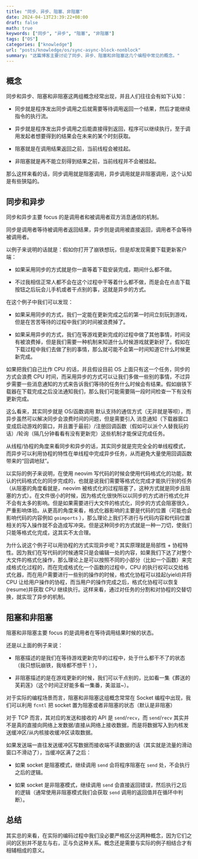 ```yaml
---
title: "同步、异步、阻塞、非阻塞"
date: 2024-04-13T23:39:22+08:00
draft: false
math: true
keywords: ["同步", "异步", "阻塞", "非阻塞"]
tags: ["OS"]
categories: ["knowledge"]
url: "posts/knowledge/os/sync-async-block-nonblock"
summary: "这篇博客主要讨论了同步、异步、阻塞和非阻塞这几个编程中常见的概念。"
---
```


## 概念

同步和异步、阻塞和非阻塞这两组概念经常出现，并且人们往往会有如下认知：

- 同步就是程序发出同步调用之后就需要等待调用返回一个结果，然后才能继续指令的执行流。

- 异步就是程序发出异步调用之后能直接得到返回，程序可以继续执行，至于调用发起者想要得到的结果会在未来的某个时刻获取。

- 阻塞就是在调用结果返回之前，当前线程会被挂起。

- 非阻塞就是再不能立刻得到结果之前，当前线程并不会被挂起。

那么这样来看的话，同步调用就是阻塞调用，异步调用就是非阻塞调用，这个认知是有些狭隘的。

## 同步和异步

同步和异步主要 focus 的是调用者和被调用者双方消息通信的机制。

同步是调用者等待被调用者返回结果，异步则是调用被直接返回，调用者不会等待被调用者。

以例子来说明的话就是：假如你打开了崩铁想玩，但是却发现需要下载更新客户端：

- 如果采用同步的方式就是你一直等着下载安装完成，期间什么都不做。

- 不过我相信正常人都不会在这个过程中干等着什么都不做，而是会在点击下载按钮之后玩会儿手机或者干点别的事，这就是异步的方式。

在这个例子中我们可以发现：

- 如果采用同步的方式，我们一定能在更新完成之后的第一时间立刻玩到游戏，但是在苦苦等待的过程中我们的时间被浪费掉了。

- 如果采用异步的方式，我们在等游戏更新完成的过程中做了其他事情，时间没有被浪费掉，但是我们需要一种机制来知道什么时候游戏就更新好了。假如在下载过程中我们去做了别的事情，那么就可能不会第一时间知道它什么时候更新完成。

如果把我们自己比作 CPU 的话，并且假设目前 OS 上面只有这一个任务，同步的方式会浪费 CPU 时间，而采用异步的方式可以让我们多做一些别的事情，不过异步需要一些消息通知的方式来告诉我们等待的任务什么时候会有结果。假如崩铁下载器在下载完成之后没法通知我们，那么我们可能需要隔一段时间检查一下有没有更新完成。

这么看来，其实同步就是 OS/函数调用 默认支持的通信方式（无非就是等呗），而异步虽然可以解决同步会浪费时间的问题，但是需要引入 消息通知（下载器窗口变成启动游戏的窗口，并且置于最前）/注册回调函数（假如可以派个人替我玩的话）/轮询（隔几分钟看看有没有更新完）这些机制才能保证完成任务。

从线程/协程的角度来看同步和异步的话，其实同步就是完完全全的单线程模式，而异步可以利用协程的特性在单线程中完成异步任务，从而避免大量使用回调函数带来的“回调地狱”。

以实际的例子来说明，在使用 neovim 写代码的时候会使用代码格式化的功能，默认的代码格式化的同步完成的，也就是说我们需要等格式化完成才能执行别的任务（从阻塞的角度看就是，neovim 被格式化的过程阻塞了，这种方式就是同步且阻塞的方式）。在文件很小的时候，因为格式化很快所以以同步的方式进行格式化并不会有太多的影响。但是如果需要进行大文件的格式化，同步的方式会阻塞很久，严重影响体验。从更高的角度来看，格式化器影响的主要是代码的位置（可能也会影响代码的内容例如 `goimports` ），那么理论上我们不进行与代码内容和代码位置相关的写入操作就不会造成写冲突。但是这种同步的方式就是一种一刀切，使我们只能等格式化完成，这其实不太合理。

为什么说这个例子可以用协程的方式实现异步呢？其实原理就是局部性 + 协程特性。因为我们在写代码的时候通常只是会编辑一处的内容，如果我们下达了对整个大文件的格式化操作，那么理论上是可以按照不同的小部分（比如一个函数）来完成格式化过程的，而在完成格式化一个函数的过程中，CPU 的执行权可以交给格式化器，而在用户需要进行一些别的操作的时候，格式化协程可以挂起(yield)并将 CPU 让给用户操作的协程，而当用户的操作完成之后，格式化协程可以恢复(resume)并获取 CPU 继续执行。这样来看，通过对任务的分割和对协程的交替切换，就实现了异步的机制。

## 阻塞和非阻塞

阻塞和非阻塞主要 focus 的是调用者在等待调用结果时候的状态。

还是以上面的例子来说：

- 阻塞描述的是我们在等待游戏更新完毕的过程中，处于什么都干不了的状态（我只想玩崩铁，我啥都不想干！），

- 非阻塞描述的是在游戏更新的时候，我们可以干点别的，比如看一集《葬送的芙莉莲》（这个时间正好能多看一集番，美滋滋~）。

对于实际的编程场景而言，阻塞和非阻塞这组概念常常在 Socket 编程中出现，我们可以利用 `fcntl` 把 socket 置为阻塞或者非阻塞的状态（默认是非阻塞）

对于 TCP 而言，其对应的发送和接收的 API 是 `send`/`recv`，而 `send`/`recv` 其实并不是真的直接向网络上发数据/直接从网络上接收数据，而是将数据写入到内核发送缓冲区/从内核接收缓冲区读取数据。

如果发送端一直往发送缓冲区写数据而接收端不读数据的话（其实就是流量的滑动窗口不滑动了），当缓冲区满了之后：

- 如果 socket 是阻塞模式，继续调用 `send` 会将程序阻塞在 `send` 处，不会执行之后的逻辑。

- 如果 socket 是非阻塞模式，继续调用 `send` 会直接返回错误，然后执行之后的逻辑（通常使用非阻塞模式我们会获取 `send` 调用的返回值并在循环中判断）。

## 总结

其实总的来看，在实际的编码过程中我们没必要严格区分这两种概念，因为它们之间的区别并不是左与右，正与负这种关系。概念还是需要与实际的例子相结合才有相辅相成的意义。
